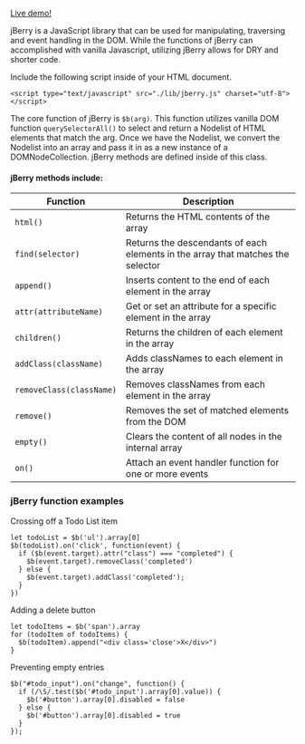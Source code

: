 [Live demo!](https://benpong.com/jBerry/)

jBerry is a JavaScript library that can be used for manipulating, traversing and event handling in the DOM. While the functions of jBerry can accomplished with vanilla Javascript, utilizing jBerry allows for DRY and shorter code.

Include the following script inside of your HTML document.

```
<script type="text/javascript" src="./lib/jberry.js" charset="utf-8"></script>
```

The core function of jBerry is `$b(arg)`. This function utilizes vanilla DOM function `querySelectorAll()` to select and return a Nodelist of HTML elements that match the arg. Once we have the Nodelist, we convert the Nodelist into an array and pass it in as a new instance of a DOMNodeCollection. jBerry methods are defined inside of this class.

#### jBerry methods include:

| Function                 | Description                                                                     |
| ------------------------ | ------------------------------------------------------------------------------- |
| `html()`                 | Returns the HTML contents of the array                                          |
| `find(selector)`         | Returns the descendants of each elements in the array that matches the selector |
| `append()`               | Inserts content to the end of each element in the array                         |
| `attr(attributeName)`    | Get or set an attribute for a specific element in the array                     |
| `children()`             | Returns the children of each element in the array                               |
| `addClass(className)`    | Adds classNames to each element in the array                                    |
| `removeClass(className)` | Removes classNames from each element in the array                               |
| `remove()`               | Removes the set of matched elements from the DOM                                |
| `empty()`                | Clears the content of all nodes in the internal array                           |
| `on()`                   | Attach an event handler function for one or more events                         |

### jBerry function examples

Crossing off a Todo List item

```
let todoList = $b('ul').array[0]
$b(todoList).on('click', function(event) {
  if ($b(event.target).attr("class") === "completed") {
    $b(event.target).removeClass('completed')
  } else {
    $b(event.target).addClass('completed');
  }
})
```

Adding a delete button

```
let todoItems = $b('span').array
for (todoItem of todoItems) {
  $b(todoItem).append("<div class='close'>X</div>")
}
```

Preventing empty entries

```
$b("#todo_input").on("change", function() {
  if (/\S/.test($b('#todo_input').array[0].value)) {
    $b('#button').array[0].disabled = false
  } else {
    $b('#button').array[0].disabled = true
  }
});
```
